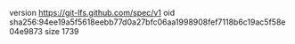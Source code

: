 version https://git-lfs.github.com/spec/v1
oid sha256:94ee19a5f5618eebb77d0a27bfc06aa1998908fef7118b6c19ac5f58e04e9873
size 1739

